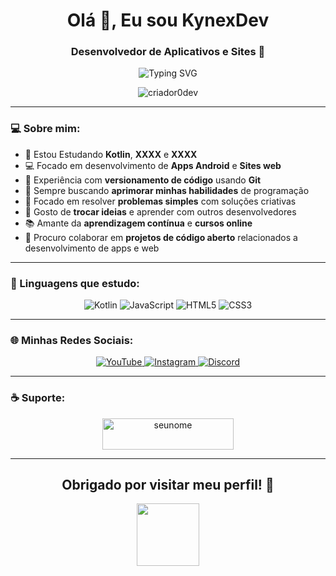 <h1 align="center">Olá 👋, Eu sou KynexDev</h1>
<h3 align="center">Desenvolvedor de Aplicativos e Sites 🚀</h3>

<p align="center">
  <img src="https://readme-typing-svg.herokuapp.com?font=Fira+Code&pause=1000&color=4CAF50&center=true&vCenter=true&width=435&lines=Desenvolvedor+Android;Entusiasta+de+Sites+WEB;Focado+e+Dedicado!" alt="Typing SVG" />
</p>

<div align="center">
  <img src="https://komarev.com/ghpvc/?username=criador0dev&label=Visualizações+do+Perfil&color=4CAF50&style=for-the-badge" alt="criador0dev" />
</div>

---

### 💻 Sobre mim:

- 🌱 Estou Estudando **Kotlin**, **XXXX** e **XXXX**
- 💻 Focado em desenvolvimento de **Apps Android** e **Sites web**
- 🔧 Experiência com **versionamento de código** usando **Git**
- 🎯 Sempre buscando **aprimorar minhas habilidades** de programação
- 🧠 Focado em resolver **problemas simples** com soluções criativas
- 💬 Gosto de **trocar ideias** e aprender com outros desenvolvedores
- 📚 Amante da **aprendizagem contínua** e **cursos online**
- 🤝 Procuro colaborar em **projetos de código aberto** relacionados a desenvolvimento de apps e web

---

### 🚀 Linguagens que estudo:

<p align="center">
  <img src="https://img.shields.io/badge/Kotlin-0095D5?&style=for-the-badge&logo=kotlin&logoColor=white" alt="Kotlin" />
  <img src="https://img.shields.io/badge/JavaScript-F7DF1E?style=for-the-badge&logo=javascript&logoColor=black" alt="JavaScript" />
  <img src="https://img.shields.io/badge/HTML5-E34F26?style=for-the-badge&logo=html5&logoColor=white" alt="HTML5" />
  <img src="https://img.shields.io/badge/CSS3-1572B6?style=for-the-badge&logo=css3&logoColor=white" alt="CSS3" />
</p>

---

### 🌐 Minhas Redes Sociais:

<p align="center">
  <a href="https://www.youtube.com/channel/SEU_CANAL_YOUTUBE" target="_blank">
    <img src="https://img.shields.io/badge/YouTube-FF0000?style=for-the-badge&logo=youtube&logoColor=white" alt="YouTube" />
  </a>
  <a href="https://instagram.com/SEU_INSTAGRAM" target="_blank">
    <img src="https://img.shields.io/badge/-Instagram-%23E4405F?style=for-the-badge&logo=instagram&logoColor=white" alt="Instagram" />
  </a>
  <a href="https://discord.gg/SEU_DISCORD" target="_blank">
    <img src="https://img.shields.io/badge/Discord-7289DA?style=for-the-badge&logo=discord&logoColor=white" alt="Discord" />
  </a> 
</p>

---

### ☕ Suporte:

<p align="center">
  <a href="https://www.buymeacoffee.com/seunome">
    <img src="https://cdn.buymeacoffee.com/buttons/v2/default-yellow.png" height="50" width="210" alt="seunome" />
  </a>
</p>

---

<h2 align="center">Obrigado por visitar meu perfil! 👋</h2>

<div align="center">
  <img src="https://media.giphy.com/media/M9gbBd9nbDrOTu1Mqx/giphy.gif" width="100"/>
</div>
